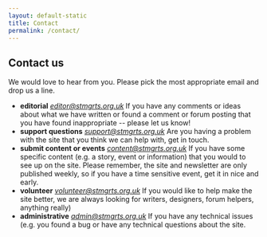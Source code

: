 ```yaml
---
layout: default-static
title: Contact
permalink: /contact/
---
```


## Contact us

We would love to hear from you.  Please pick the most appropriate email and drop us a line.


- **editorial**
<em><a href="mailto:editor@stmgrts.org.uk">editor@stmgrts.org.uk</a></em>
If you have any comments or ideas about what we have written or found a comment or forum posting that you have found inappropriate -- please let us know!
- **support questions**
<em><a href="mailto:support@stmgrts.org.uk">support@stmgrts.org.uk</a></em>
Are you having a problem with the site that you think we can help with, get in touch.
- **submit content or events**
<em><a href="mailto:content@stmgrts.org.uk">content@stmgrts.org.uk</a></em>
If you have some specific content (e.g. a story, event or information) that you would to see up on the site.  Please remember, the site and newsletter are only published weekly, so if you have a time sensitive event, get it in nice and early.
- **volunteer**
<em><a href="mailto:volunteer@stmgrts.org.uk">volunteer@stmgrts.org.uk</a></em>
If you would like to help make the site better, we are always looking for writers, designers, forum helpers, anything really)
- **administrative**
<em><a href="mailto:admin@stmgrts.org.uk">admin@stmgrts.org.uk</a></em>
If you have any technical issues (e.g. you found a bug or have any technical questions about the site.
